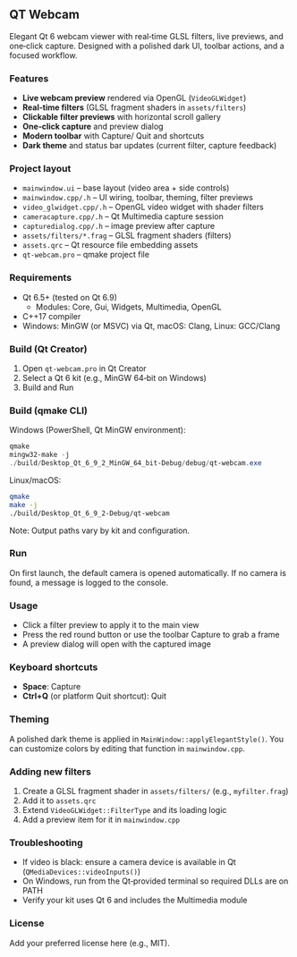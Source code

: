 ## QT Webcam

Elegant Qt 6 webcam viewer with real‑time GLSL filters, live previews, and one‑click capture. Designed with a polished dark UI, toolbar actions, and a focused workflow.

### Features
- **Live webcam preview** rendered via OpenGL (`VideoGLWidget`)
- **Real‑time filters** (GLSL fragment shaders in `assets/filters`)
- **Clickable filter previews** with horizontal scroll gallery
- **One‑click capture** and preview dialog
- **Modern toolbar** with Capture/ Quit and shortcuts
- **Dark theme** and status bar updates (current filter, capture feedback)

### Project layout
- `mainwindow.ui` – base layout (video area + side controls)
- `mainwindow.cpp/.h` – UI wiring, toolbar, theming, filter previews
- `video_glwidget.cpp/.h` – OpenGL video widget with shader filters
- `cameracapture.cpp/.h` – Qt Multimedia capture session
- `capturedialog.cpp/.h` – image preview after capture
- `assets/filters/*.frag` – GLSL fragment shaders (filters)
- `assets.qrc` – Qt resource file embedding assets
- `qt-webcam.pro` – qmake project file

### Requirements
- Qt 6.5+ (tested on Qt 6.9)
  - Modules: Core, Gui, Widgets, Multimedia, OpenGL
- C++17 compiler
- Windows: MinGW (or MSVC) via Qt, macOS: Clang, Linux: GCC/Clang

### Build (Qt Creator)
1. Open `qt-webcam.pro` in Qt Creator
2. Select a Qt 6 kit (e.g., MinGW 64‑bit on Windows)
3. Build and Run

### Build (qmake CLI)

Windows (PowerShell, Qt MinGW environment):
```powershell
qmake
mingw32-make -j
./build/Desktop_Qt_6_9_2_MinGW_64_bit-Debug/debug/qt-webcam.exe
```

Linux/macOS:
```bash
qmake
make -j
./build/Desktop_Qt_6_9_2-Debug/qt-webcam
```

Note: Output paths vary by kit and configuration.

### Run
On first launch, the default camera is opened automatically. If no camera is found, a message is logged to the console.

### Usage
- Click a filter preview to apply it to the main view
- Press the red round button or use the toolbar Capture to grab a frame
- A preview dialog will open with the captured image

### Keyboard shortcuts
- **Space**: Capture
- **Ctrl+Q** (or platform Quit shortcut): Quit

### Theming
A polished dark theme is applied in `MainWindow::applyElegantStyle()`. You can customize colors by editing that function in `mainwindow.cpp`.

### Adding new filters
1. Create a GLSL fragment shader in `assets/filters/` (e.g., `myfilter.frag`)
2. Add it to `assets.qrc`
3. Extend `VideoGLWidget::FilterType` and its loading logic
4. Add a preview item for it in `mainwindow.cpp`

### Troubleshooting
- If video is black: ensure a camera device is available in Qt (`QMediaDevices::videoInputs()`)
- On Windows, run from the Qt‑provided terminal so required DLLs are on PATH
- Verify your kit uses Qt 6 and includes the Multimedia module

### License
Add your preferred license here (e.g., MIT).


